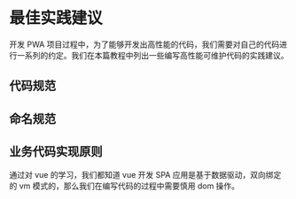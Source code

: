 # 最佳实践建议

开发 PWA 项目过程中，为了能够开发出高性能的代码，我们需要对自己的代码进行一系列的约定。我们在本篇教程中列出一些编写高性能可维护代码的实践建议。

## 代码规范



## 命名规范

## 业务代码实现原则

通过对 vue 的学习，我们都知道 vue 开发 SPA 应用是基于数据驱动，双向绑定的 vm 模式的，那么我们在编写代码的过程中需要慎用 dom 操作。